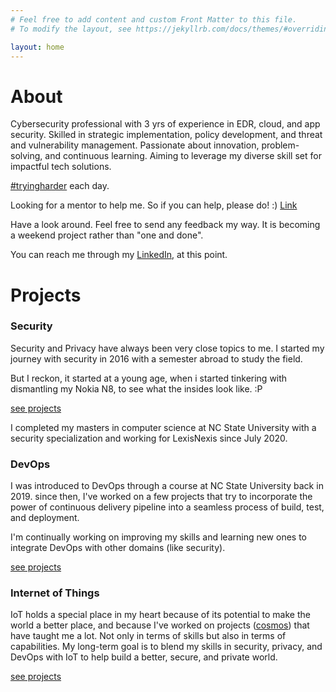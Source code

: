 ```yaml
---
# Feel free to add content and custom Front Matter to this file.
# To modify the layout, see https://jekyllrb.com/docs/themes/#overriding-theme-defaults

layout: home
---
```

      

About
=====

Cybersecurity professional with 3 yrs of experience in EDR, cloud, and app security. Skilled in strategic implementation, policy development, and threat and vulnerability management. Passionate about innovation, problem-solving, and continuous learning. Aiming to leverage my diverse skill set for impactful tech solutions. 

[#tryingharder](/_posts/2023-02-17-offsec-osda.md) each day. 

Looking for a mentor to help me. So if you can help, please do! :) [Link](/_posts/2023-11-12-looking-for-mentor.md)

Have a look around. Feel free to send any feedback my way. It is becoming a weekend project rather than "one and done". 

You can reach me through my [LinkedIn](https://www.linkedin.com/in/jubeen-shah/), at this point.

Projects
========

### Security

Security and Privacy have always been very close topics to me. I started my journey with security in 2016 with a semester abroad to study the field. 

But I reckon, it started at a young age, when i started tinkering with dismantling my Nokia N8, to see what the insides look like. :P 

[see projects](./projects/01-security.html)

I completed my masters in computer science at NC State University with a security specialization and working for LexisNexis since July 2020. 

### DevOps

I was introduced to DevOps through a course at NC State University back in 2019. since then, I've worked on a few projects that try to incorporate the power of continuous delivery pipeline into a seamless process of build, test, and deployment. 
  
I'm continually working on improving my skills and learning new ones to integrate DevOps with other domains (like security).

[see projects](./projects/02-devops.html)

### Internet of Things


IoT holds a special place in my heart because of its potential to make the world a better place, and because I've worked on projects ([cosmos](./projects/iot/2017-11-02cosmos.markdown)) that have taught me a lot. Not only in terms of skills but also in terms of capabilities. My long-term goal is to blend my skills in security, privacy, and DevOps with IoT to help build a better, secure, and private world.

[see projects](./projects/03-iot.html)

